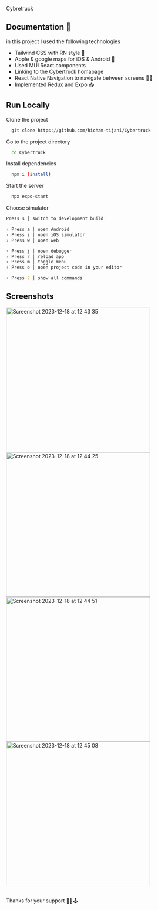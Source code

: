 Cybretruck 


## Documentation 🧬

in this project I used the following technologies

- Tailwind CSS with RN style 🎨
- Apple & google maps for iOS & Android 📱
- Used MUI React components
- Linking to the Cybertruck homapage
- React Native Navigation to navigate between screens ✋🏽
- Implemented Redux and Expo 📥


## Run Locally

Clone the project

```bash
  git clone https://github.com/hicham-tijani/Cybertruck
```

Go to the project directory

```bash
  cd Cybertruck
```

Install dependencies

```bash
  npm i (install)
```

Start the server

```bash
  npx expo-start
```
Choose simulator
```bash
Press s │ switch to development build

› Press a │ open Android
› Press i │ open iOS simulator
› Press w │ open web

› Press j │ open debugger
› Press r │ reload app
› Press m │ toggle menu
› Press o │ open project code in your editor

› Press ? │ show all commands

```

## Screenshots

<div>
  
  <img width="392" alt="Screenshot 2023-12-18 at 12 43 35" src="https://github.com/hicham-tijani/Cybertruck/assets/99076537/e0ce4e0d-c5be-4dfc-8594-6157fc09d3c1">
<img width="392" alt="Screenshot 2023-12-18 at 12 44 25" src="https://github.com/hicham-tijani/Cybertruck/assets/99076537/a6881899-6904-484e-b27c-e31fd9aa5ca4">
<img width="392" alt="Screenshot 2023-12-18 at 12 44 51" src="https://github.com/hicham-tijani/Cybertruck/assets/99076537/4eeb175c-95d2-420c-86f3-513ca87e3194">
<img width="392" alt="Screenshot 2023-12-18 at 12 45 08" src="https://github.com/hicham-tijani/Cybertruck/assets/99076537/bc1bb751-70ed-4bea-a418-c3b68c078338">

</div>

##
Thanks for your support 🤟🏽🕹️

